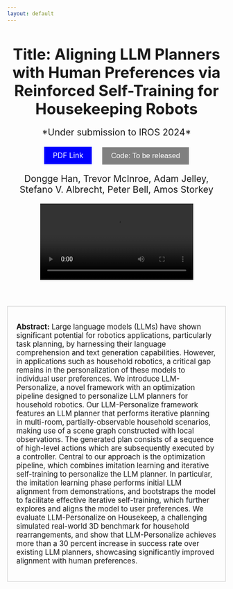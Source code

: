 ```yaml
---
layout: default
---
```


<div style="text-align: center; margin-top: 40px;">
    <h1 style="font-size: 2.5em; margin-bottom: 0; padding-bottom: 0;">Title: Aligning LLM Planners with Human Preferences via Reinforced Self-Training for Housekeeping Robots</h1>
    <p style="font-size: 1.5em;">*Under submission to IROS 2024*</p>
</div>

<div style="text-align: center; margin-top: 20px;">
    <a href="https://arxiv.org/abs/YOUR_ARXIV_ID" style="background-color: blue; color: white; padding: 10px 20px; text-align: center; text-decoration: none; display: inline-block; font-size: 1.2em; margin-right: 20px;">PDF Link</a>
    <button style="background-color: grey; color: white; padding: 10px 20px; text-align: center; border: none; font-size: 1.2em;">Code: To be released</button>
</div>

<div style="text-align: center; font-size: 1.5em; margin-top: 20px;">
    Dongge Han, Trevor McInroe, Adam Jelley, Stefano V. Albrecht, Peter Bell, Amos Storkey
</div>


<div style="text-align: center; margin-top: 20px;">
    <video controls style="width: 70%; max-width: 800px;">
        <source src="data/video/iros_demo_slow.mp4" type="video/mp4">
        Your browser does not support the video tag.
    </video>
</div>

<div style="margin: 60px auto; max-width: 800px; padding: 20px; border: 1px solid #ccc; text-align: left;">
    <p style="font-size: 1.2em;"><strong>Abstract:</strong> Large language models (LLMs) have shown significant potential for robotics applications, particularly task planning, by harnessing their language comprehension and text generation capabilities. However, in applications such as household robotics, a critical gap remains in the personalization of these models to individual user preferences. We introduce LLM-Personalize, a novel framework with an optimization pipeline designed to personalize LLM planners for household robotics. Our LLM-Personalize framework features an LLM planner that performs iterative planning in multi-room, partially-observable household scenarios, making use of a scene graph constructed with local observations. The generated plan consists of a sequence of high-level actions which are subsequently executed by a controller.
    Central to our approach is the optimization pipeline, which combines imitation learning and iterative self-training to personalize the LLM planner. In particular, the imitation learning phase performs initial LLM alignment from demonstrations, and bootstraps the model to facilitate effective iterative self-training, which further explores and aligns the model to user preferences. We evaluate LLM-Personalize on Housekeep, a challenging simulated real-world 3D benchmark for household rearrangements, and show that LLM-Personalize achieves more than a 30 percent increase in success rate over existing LLM planners, showcasing significantly improved alignment with human preferences.</p>
</div>

